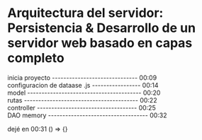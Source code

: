 # Arquitectura del servidor: Persistencia & Desarrollo de un servidor web basado en capas completo  

inicia proyecto ------------------------------ 00:09  
configuracion de dataase .js ----------------- 00:14  
model ---------------------------------------- 00:20  
rutas ---------------------------------------- 00:22  
controller ----------------------------------- 00:25  
DAO memory ----------------------------------- 00:32  











dejé en 00:31
() => {}
